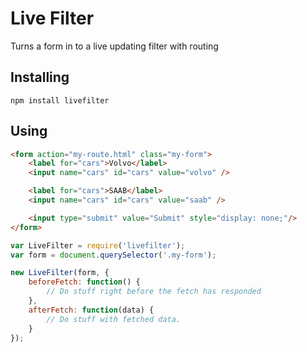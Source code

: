 # Live Filter

Turns a form in to a live updating filter with routing

## Installing
`npm install livefilter`

## Using
```html
<form action="my-route.html" class="my-form">
    <label for="cars">Volvo</label>
    <input name="cars" id="cars" value="volvo" />

    <label for="cars">SAAB</label>
    <input name="cars" id="cars" value="saab" />

    <input type="submit" value="Submit" style="display: none;"/>
</form>
```

```javascript
var LiveFilter = require('livefilter');
var form = document.querySelector('.my-form');

new LiveFilter(form, {
    beforeFetch: function() {
        // Do stuff right before the fetch has responded
    },
    afterFetch: function(data) {
        // Do stuff with fetched data.
    }
});
```
